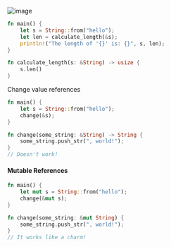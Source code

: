 ![image](https://user-images.githubusercontent.com/25602820/28834793-888f8c20-770d-11e7-8cc7-e911b1647e08.png)
```rust
fn main() {
    let s = String::from("hello");
    let len = calculate_length(&s);
    println!("The length of '{}' is: {}", s, len);
}

fn calculate_length(s: &String) -> usize {
    s.len()
}
```
Change value references 

```rust
fn main() {
    let s = String::from("hello");
    change(&s);
}

fn change(some_string: &String) -> String {
    some_string.push_str(", world!");
}
// Doesn't work!
```
#### Mutable References 

```rust
fn main() {
    let mut s = String::from("hello");
    change(&mut s);
}

fn change(some_string: &mut String) {
    some_string.push_str(", world!");
}
// It works like a charm!
```